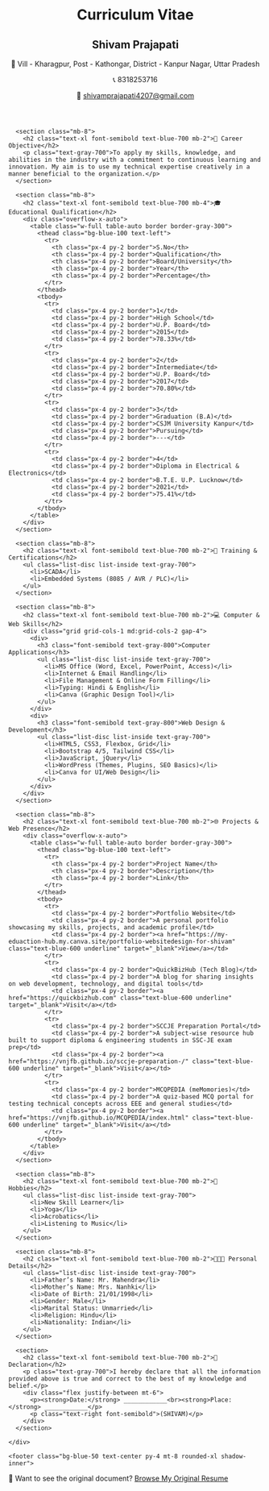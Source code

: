<!DOCTYPE html>
<html lang="en">
  <head>
    <meta charset="UTF-8" />
    <meta name="viewport" content="width=device-width, initial-scale=1.0" />
    <title>Shivam Prajapati - Portfolio</title>
    <script src="https://cdn.tailwindcss.com"></script>
  </head>
  <body class="bg-gray-100 font-sans text-gray-800">
    <div class="max-w-5xl mx-auto p-6 bg-white shadow-md mt-8 rounded-2xl">
      <header class="mb-10 border-b pb-4">
        <h1 class="text-4xl font-bold text-blue-800 mb-2">Curriculum Vitae</h1>
        <div class="text-left space-y-1">
          <h2 class="text-2xl font-semibold text-gray-800">Shivam Prajapati</h2>
          <p>📍 Vill - Kharagpur, Post - Kathongar, District - Kanpur Nagar, Uttar Pradesh</p>
          <p>📞 <span class="text-gray-700">8318253716</span></p>
          <p>📧 <a href="mailto:shivamprajapati4207@gmail.com" class="text-blue-600 underline">shivamprajapati4207@gmail.com</a></p>
        </div>
      </header>

      <section class="mb-8">
        <h2 class="text-xl font-semibold text-blue-700 mb-2">🎯 Career Objective</h2>
        <p class="text-gray-700">To apply my skills, knowledge, and abilities in the industry with a commitment to continuous learning and innovation. My aim is to use my technical expertise creatively in a manner beneficial to the organization.</p>
      </section>

      <section class="mb-8">
        <h2 class="text-xl font-semibold text-blue-700 mb-4">🎓 Educational Qualification</h2>
        <div class="overflow-x-auto">
          <table class="w-full table-auto border border-gray-300">
            <thead class="bg-blue-100 text-left">
              <tr>
                <th class="px-4 py-2 border">S.No</th>
                <th class="px-4 py-2 border">Qualification</th>
                <th class="px-4 py-2 border">Board/University</th>
                <th class="px-4 py-2 border">Year</th>
                <th class="px-4 py-2 border">Percentage</th>
              </tr>
            </thead>
            <tbody>
              <tr>
                <td class="px-4 py-2 border">1</td>
                <td class="px-4 py-2 border">High School</td>
                <td class="px-4 py-2 border">U.P. Board</td>
                <td class="px-4 py-2 border">2015</td>
                <td class="px-4 py-2 border">78.33%</td>
              </tr>
              <tr>
                <td class="px-4 py-2 border">2</td>
                <td class="px-4 py-2 border">Intermediate</td>
                <td class="px-4 py-2 border">U.P. Board</td>
                <td class="px-4 py-2 border">2017</td>
                <td class="px-4 py-2 border">70.80%</td>
              </tr>
              <tr>
                <td class="px-4 py-2 border">3</td>
                <td class="px-4 py-2 border">Graduation (B.A)</td>
                <td class="px-4 py-2 border">CSJM University Kanpur</td>
                <td class="px-4 py-2 border">Pursuing</td>
                <td class="px-4 py-2 border">---</td>
              </tr>
              <tr>
                <td class="px-4 py-2 border">4</td>
                <td class="px-4 py-2 border">Diploma in Electrical & Electronics</td>
                <td class="px-4 py-2 border">B.T.E. U.P. Lucknow</td>
                <td class="px-4 py-2 border">2021</td>
                <td class="px-4 py-2 border">75.41%</td>
              </tr>
            </tbody>
          </table>
        </div>
      </section>

      <section class="mb-8">
        <h2 class="text-xl font-semibold text-blue-700 mb-2">💼 Training & Certifications</h2>
        <ul class="list-disc list-inside text-gray-700">
          <li>SCADA</li>
          <li>Embedded Systems (8085 / AVR / PLC)</li>
        </ul>
      </section>

      <section class="mb-8">
        <h2 class="text-xl font-semibold text-blue-700 mb-2">💻 Computer & Web Skills</h2>
        <div class="grid grid-cols-1 md:grid-cols-2 gap-4">
          <div>
            <h3 class="font-semibold text-gray-800">Computer Applications</h3>
            <ul class="list-disc list-inside text-gray-700">
              <li>MS Office (Word, Excel, PowerPoint, Access)</li>
              <li>Internet & Email Handling</li>
              <li>File Management & Online Form Filling</li>
              <li>Typing: Hindi & English</li>
              <li>Canva (Graphic Design Tool)</li>
            </ul>
          </div>
          <div>
            <h3 class="font-semibold text-gray-800">Web Design & Development</h3>
            <ul class="list-disc list-inside text-gray-700">
              <li>HTML5, CSS3, Flexbox, Grid</li>
              <li>Bootstrap 4/5, Tailwind CSS</li>
              <li>JavaScript, jQuery</li>
              <li>WordPress (Themes, Plugins, SEO Basics)</li>
              <li>Canva for UI/Web Design</li>
            </ul>
          </div>
        </div>
      </section>

      <section class="mb-8">
        <h2 class="text-xl font-semibold text-blue-700 mb-2">🌐 Projects & Web Presence</h2>
        <div class="overflow-x-auto">
          <table class="w-full table-auto border border-gray-300">
            <thead class="bg-blue-100 text-left">
              <tr>
                <th class="px-4 py-2 border">Project Name</th>
                <th class="px-4 py-2 border">Description</th>
                <th class="px-4 py-2 border">Link</th>
              </tr>
            </thead>
            <tbody>
              <tr>
                <td class="px-4 py-2 border">Portfolio Website</td>
                <td class="px-4 py-2 border">A personal portfolio showcasing my skills, projects, and academic profile</td>
                <td class="px-4 py-2 border"><a href="https://my-eduaction-hub.my.canva.site/portfolio-websitedesign-for-shivam" class="text-blue-600 underline" target="_blank">View</a></td>
              </tr>
              <tr>
                <td class="px-4 py-2 border">QuickBizHub (Tech Blog)</td>
                <td class="px-4 py-2 border">A blog for sharing insights on web development, technology, and digital tools</td>
                <td class="px-4 py-2 border"><a href="https://quickbizhub.com" class="text-blue-600 underline" target="_blank">Visit</a></td>
              </tr>
              <tr>
                <td class="px-4 py-2 border">SCCJE Preparation Portal</td>
                <td class="px-4 py-2 border">A subject-wise resource hub built to support diploma & engineering students in SSC-JE exam prep</td>
                <td class="px-4 py-2 border"><a href="https://vnjfb.github.io/sccje-preparation-/" class="text-blue-600 underline" target="_blank">Visit</a></td>
              </tr>
              <tr>
                <td class="px-4 py-2 border">MCQPEDIA (meMomories)</td>
                <td class="px-4 py-2 border">A quiz-based MCQ portal for testing technical concepts across EEE and general studies</td>
                <td class="px-4 py-2 border"><a href="https://vnjfb.github.io/MCQPEDIA/index.html" class="text-blue-600 underline" target="_blank">Visit</a></td>
              </tr>
            </tbody>
          </table>
        </div>
      </section>

      <section class="mb-8">
        <h2 class="text-xl font-semibold text-blue-700 mb-2">🎨 Hobbies</h2>
        <ul class="list-disc list-inside text-gray-700">
          <li>New Skill Learner</li>
          <li>Yoga</li>
          <li>Acrobatics</li>
          <li>Listening to Music</li>
        </ul>
      </section>

      <section class="mb-8">
        <h2 class="text-xl font-semibold text-blue-700 mb-2">👨‍👩‍👦 Personal Details</h2>
        <ul class="list-disc list-inside text-gray-700">
          <li>Father’s Name: Mr. Mahendra</li>
          <li>Mother’s Name: Mrs. Nanhki</li>
          <li>Date of Birth: 21/01/1998</li>
          <li>Gender: Male</li>
          <li>Marital Status: Unmarried</li>
          <li>Religion: Hindu</li>
          <li>Nationality: Indian</li>
        </ul>
      </section>

      <section>
        <h2 class="text-xl font-semibold text-blue-700 mb-2">📄 Declaration</h2>
        <p class="text-gray-700">I hereby declare that all the information provided above is true and correct to the best of my knowledge and belief.</p>
        <div class="flex justify-between mt-6">
          <p><strong>Date:</strong> ____________<br><strong>Place:</strong> ____________</p>
          <p class="text-right font-semibold">(SHIVAM)</p>
        </div>
      </section>

    </div>

    <footer class="bg-blue-50 text-center py-4 mt-8 rounded-xl shadow-inner">
  <p class="text-gray-800 text-sm">
    📄 Want to see the original document? 
    <a href="https://1drv.ms/w/c/4cfbde3460c1c431/IQTs-GSatTW_TakjcdkVibQEAUZnjCl5T68ZSzjPXQ9N0Jc?em=2"
       target="_blank"
       class="text-blue-600 font-semibold underline hover:text-blue-800">
      Browse My Original Resume
    </a>
  </p>
</footer>

  </body>
</html>
